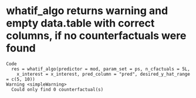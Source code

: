 # whatif_algo returns warning and empty data.table with correct columns, if no counterfactuals were found

    Code
      res = whatif_algo(predictor = mod, param_set = ps, n_cfactuals = 5L,
        x_interest = x_interest, pred_column = "pred", desired_y_hat_range = c(5, 10))
    Warning <simpleWarning>
      Could only find 0 counterfactual(s)

